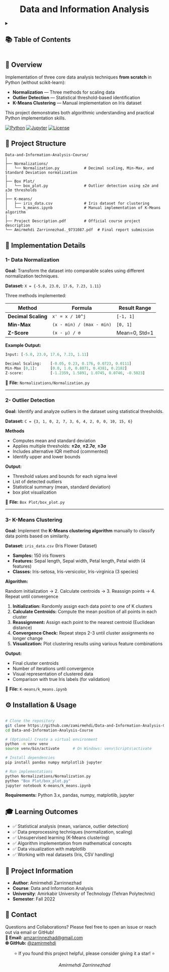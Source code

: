 <h1 align="center"> Data and Information Analysis</h1>

<details> <summary><h2> 📚 Table of Contents</h2></summary>

- [Overview](#overview)
- [Project Structure](#project-structure)
- [Implementation Details](#implementation-details)
  - [Data Normalization](#1-data-normalization)
  - [Outlier Detection](#2-outlier-detection)
  - [K-means Clustering](#3-k-means-clustering)
- [Installation & Usage](#installation--usage)
- [Learning Outcomes](#learning-outcomes)
- [Project Informaion](#project-information)
- [Contact](#contact)

</details>

<!-- --- -->

<!-- <details> <summary><h2> 📘 Overview</h2></summary> -->

## 📘 Overview
Implementation of three core data analysis techniques **from scratch** in Python (without scikit-learn):
- **Normalization** — Three methods for scaling data
- **Outlier Detection** — Statistical threshold-based identification  
- **K-Means Clustering** — Manual implementation on Iris dataset

This project demonstrates both algorithmic understanding and practical Python implementation skills.


<!-- > **Project for Data and Information Analysis course**   -->
<!-- > Amirmehdi Zarrinnezhad   -->
<!-- > Amirkabir University of Technology (Tehran Polytechnic)   -->

[![Python](https://img.shields.io/badge/Python-3.x-blue.svg)](https://www.python.org/) [![Jupyter](https://img.shields.io/badge/Made%20with-Jupyter-orange.svg)](https://jupyter.org/) [![License](https://img.shields.io/badge/License-Educational-lightgrey.svg)](#license)

<!-- </details> -->

<!-- --- -->

<!-- <details> <summary><h2> 📂 Project Structure</h2></summary> -->
## 📂 Project Structure

```
Data-and-Information-Analysis-Course/
│
├── Normalizations/
│   └── Normalization.py           # Decimal scaling, Min-Max, and Standard Deviation normalization
│
├── Box Plot/
│   └── box_plot.py                # Outlier detection using ±2σ and ±3σ thresholds
│
├── K-means/
│   ├── iris_data.csv              # Iris dataset for clustering
│   └── k_means.ipynb              # Manual implementation of K-Means algorithm
│
├── Project Description.pdf        # Official course project description
└── Amirmehdi Zarrinnezhad._9731087.pdf  # Final report submission
```
</details>

<!-- --- -->

<!-- <details> <summary><h2> 🔬 Implementation Details</h2></summary> -->
## 🔬 Implementation Details
### 1- Data Normalization
**Goal:** Transform the dataset into comparable scales using different normalization techniques.

**Dataset:** `X = {-5.0, 23.0, 17.6, 7.23, 1.11}`

Three methods implemented:

| Method | Formula | Result Range |
|--------|---------|--------------|
| **Decimal Scaling** | `x' = x / 10^j` | `[-1, 1]` |
| **Min-Max** | `(x - min) / (max - min)` | `[0, 1]` |
| **Z-Score** | `(x - μ) / σ` | Mean=0, Std=1 |

**Example Output:**
```python
Input: [-5.0, 23.0, 17.6, 7.23, 1.11]

Decimal Scaling:    [-0.05, 0.23, 0.176, 0.0723, 0.0111]
Min-Max [0,1]:      [0.0, 1.0, 0.8071, 0.4381, 0.2182]
Z-score:            [-1.2359, 1.5891, 1.0745, 0.0746, -0.5023]
```

📄 **File:** `Normalizations/Normalization.py`

---

### 2- Outlier Detection
**Goal:** Identify and analyze outliers in the dataset using statistical thresholds.

**Dataset:** `C = {3, 1, 0, 2, 7, 3, 6, 4, 2, 0, 0, 10, 15, 6}`

**Methods**
- Computes mean and standard deviation
- Applies multiple thresholds: **±2σ**, **±2.7σ**, **±3σ**
- Includes alternative IQR method (commented)
- Identify upper and lower bounds

**Output:**
- Threshold values and bounds for each sigma level
- List of detected outliers
- Statistical summary (mean, standard deviation)
- box plot visualization

📄 **File:** `Box Plot/box_plot.py`

---

### 3- K-Means Clustering

**Goal:** Implement the **K-Means clustering algorithm** manually to classify data points based on similarity.

**Dataset:** `iris_data.csv` (Iris Flower Dataset)
- **Samples:** 150 iris flowers
- **Features:** Sepal length, Sepal width, Petal length, Petal width (4 features)
- **Classes:** Iris-setosa, Iris-versicolor, Iris-virginica (3 species)

**Algorithm:**

  Random initialization → 2. Calculate centroids → 3. Reassign points → 4. Repeat until convergence

1. **Initialization:** Randomly assign each data point to one of K clusters
2. **Calculate Centroids:** Compute the mean position of all points in each cluster
3. **Reassignment:** Assign each point to the nearest centroid (Euclidean distance)
4. **Convergence Check:** Repeat steps 2-3 until cluster assignments no longer change
5. **Visualization:** Plot clustering results using various feature combinations

**Output:**
- Final cluster centroids
- Number of iterations until convergence
- Visual representation of clustered data
- Comparison with true Iris labels (for validation)

📄 **File:** `K-means/k_means.ipynb`

<!-- </details> -->

<!-- --- -->

<!-- <details> <summary><h2> ⚙️ Installation & Usage</h2></summary> -->

## ⚙️ Installation & Usage

```bash

# Clone the repository
git clone https://github.com/zamirmehdi/Data-and-Information-Analysis-Course.git
cd Data-and-Information-Analysis-Course

# (Optional) Create a virtual environment
python -m venv venv
source venv/bin/activate      # On Windows: venv\Scripts\activate

# Install dependencies
pip install pandas numpy matplotlib jupyter

# Run implementations
python Normalizations/Normalization.py
python "Box Plot/box_plot.py"
jupyter notebook K-means/k_means.ipynb
```

**Requirements:** Python 3.x, pandas, numpy, matplotlib, jupyter

<!-- </details> -->

<!-- --- -->

<!-- <details> <summary><h2> 🎓 Learning Outcomes</h2></summary> -->
## 🎓 Learning Outcomes

- ✅ Statistical analysis (mean, variance, outlier detection)
- ✅ Data preprocessing techniques (normalization, scaling)
- ✅ Unsupervised learning (K-Means clustering)
- ✅ Algorithm implementation from mathematical concepts
- ✅ Data visualization with matplotlib
- ✅ Working with real datasets (Iris, CSV handling)

<!-- </details> -->

<!-- --- -->

## 📄 Project Information

- **Author**: Amirmehdi Zarrinnezhad
- **Course**: Data and Information Analysis 
- **University**: Amirkabir University of Technology (Tehran Polytechnic)
- **Semester**: Fall 2022

<!--
**Educational License** — Free for learning and academic purposes with attribution.

```
Amirmehdi Zarrinnezhad
Data and Information Analysis Course
Amirkabir University of Technology (Tehran Polytechnic)
``` -->
<!-- © 2024 Amirmehdi Zarrinnezhad — All Rights Reserved. -->

<!-- --- -->

## 📧 Contact

Questions and Collaborations? Please feel free to open an issue or reach out via email or GitHub!  
**📧 Email:** amzarrinnezhad@gmail.com  
**🌐 GitHub:** [@zamirmehdi](https://github.com/zamirmehdi) 

<!-- --- -->

<div align="center">

⭐ If you found this project helpful, please consider giving it a star! ⭐

*Amirmehdi Zarrinnezhad*

</div>

